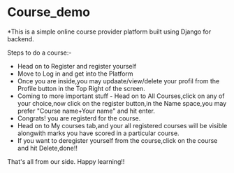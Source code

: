 # Course_demo

*This is a simple online course provider platform built using Django for backend.

Steps to do a course:-
  * Head on to Register and register yourself
  * Move to Log in and get into the Platform
  * Once you are inside,you may updaate/view/delete your profil from 
    the Profile button in the Top Right of the screen.
  * Coming to more important stuff - Head on to All Courses,click on any of your choice,now click on the register button,in the Name space,you may prefer "Course              name+Your name" and hit enter.
  * Congrats! you are registerd for the course.
  * Head on to My courses tab,and your all registered courses will be visible alongwith marks you have scored in a particular course.
  * If you want to deregister yourself from the course,click on the course and hit Delete,done!!
  
That's all from our side. Happy learning!!
 
 
